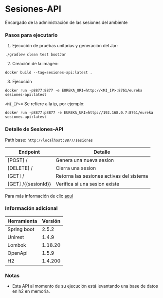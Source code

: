 # Sesiones-API
Encargado de la administración de las sesiones del ambiente

### Pasos para ejecutarlo
1. Ejecución de pruebas unitarias y generación del Jar:
```
./gradlew clean test bootJar
```
2. Creación de la imagen:
```
docker build --tag=sesiones-api:latest .
```
3. Ejecución
```
docker run -p8877:8877 -e EUREKA_URI=http://<MI_IP>:8761/eureka sesiones-api:latest
```
`<MI_IP>`= Se refiere a la ip, por ejemplo:
```
docker run -p8877:p8877 -e EUREKA_URI=http://192.168.0.7:8761/eureka sesiones-api:latest
```

### Detalle de Sesiones-API
Path base: `http://localhost:8877/sesiones`

Endpoint  | Detalle
------------- | -------------
[POST] /  | Genera una nueva sesion
[DELETE] /  | Cierra una sesion
[GET] /  | Retorna las sesiones activas del sistema
[GET] /{{sesionId}}  | Verifica si una sesion existe

Para más información de clic [aquí](http://localhost:8877/docs)

### Información adicional
Herramienta  | Versión
------------- | -------------
Spring boot  | 2.5.2
Unirest  | 1.4.9
Lombok  | 1.18.20
OpenApi   | 1.5.9
H2   | 1.4.200

### Notas
* Esta API al momento de su ejecución está levantando una base de datos en h2 en memoria.
